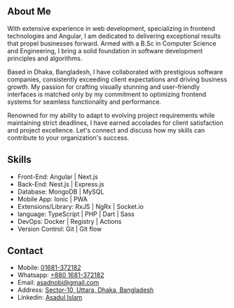 ## About Me
With extensive experience in web development, specializing in frontend technologies and Angular, I am dedicated to delivering exceptional results that propel businesses forward. Armed with a B.Sc in Computer Science and Engineering, I bring a solid foundation in software development principles and algorithms.

Based in Dhaka, Bangladesh, I have collaborated with prestigious software companies, consistently exceeding client expectations and driving business growth. My passion for crafting visually stunning and user-friendly interfaces is matched only by my commitment to optimizing frontend systems for seamless functionality and performance.

Renowned for my ability to adapt to evolving project requirements while maintaining strict deadlines, I have earned accolades for client satisfaction and project excellence. Let's connect and discuss how my skills can contribute to your organization's success.

## Skills
- Front-End: Angular | Next.js
- Back-End: Nest.js | Express.js
- Database: MongoDB | MySQL 
- Mobile App: Ionic | PWA
- Extensions/Library: RxJS | NgRx | Socket.io
- language: TypeScript | PHP | Dart | Sass
- DevOps: Docker | Registry | Actions
- Version Control: Git | Git flow

## Contact
<ul>
<li>Mobile: <a href="tel:+8801681372182">01681-372182</a></li>
<li>Whatsapp: <a href="https://wa.me/01681372182">+880 1681-372182</a></li>
<li>Email: <a href="mailto:asadnobi@gmail.com">asadnobi@gmail.com</a></li>
<li>Address: <a href="https://maps.app.goo.gl/XwQJjDxg1RWRtj4T8">Sector-10, Uttara, Dhaka, Bangladesh</a></li>
<li>Linkedin: <a href="https://www.linkedin.com/in/asadnobi-bd/">Asadul Islam</a></li>
</ul>
